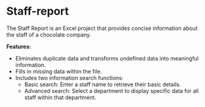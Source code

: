 # Staff-report
The Staff Report is an Excel project that provides concise information about the staff of a chocolate company.

**Features:**

* Eliminates duplicate data and transforms undefined data into meaningful information.
* Fills in missing data within the file.
* Includes two information search functions:
    * Basic search: Enter a staff name to retrieve their basic details.
    * Advanced search: Select a department to display specific data for all staff within that department.
